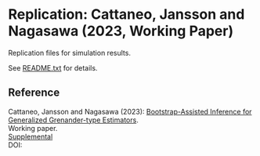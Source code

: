 # Replication: Cattaneo, Jansson and Nagasawa (2023, Working Paper)

Replication files for simulation results.

See [README.txt](README.txt) for details.

## Reference

Cattaneo, Jansson and Nagasawa (2023): [Bootstrap-Assisted Inference for Generalized Grenander-type Estimators](https://mdcattaneo.github.io/papers/Cattaneo-Jansson-Nagasawa_2023_Monotone.pdf).<br>
Working paper.<br>
[Supplemental](https://mdcattaneo.github.io/papers/Cattaneo-Jansson-Nagasawa_2023_Monotone--Supplement.pdf)<br>
DOI: 
